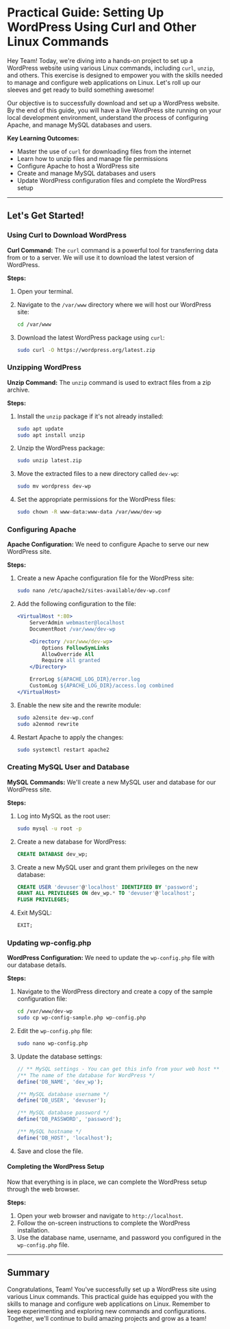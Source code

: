 # Practical Guide: Setting Up WordPress Using Curl and Other Linux Commands

Hey Team! Today, we're diving into a hands-on project to set up a WordPress website using various Linux commands, including `curl`, `unzip`, and others. This exercise is designed to empower you with the skills needed to manage and configure web applications on Linux. Let's roll up our sleeves and get ready to build something awesome!

Our objective is to successfully download and set up a WordPress website. By the end of this guide, you will have a live WordPress site running on your local development environment, understand the process of configuring Apache, and manage MySQL databases and users.

**Key Learning Outcomes:**

- Master the use of `curl` for downloading files from the internet
- Learn how to unzip files and manage file permissions
- Configure Apache to host a WordPress site
- Create and manage MySQL databases and users
- Update WordPress configuration files and complete the WordPress setup

---

## Let's Get Started!

### Using Curl to Download WordPress

**Curl Command:**
The `curl` command is a powerful tool for transferring data from or to a server. We will use it to download the latest version of WordPress.

**Steps:**
1. Open your terminal.
2. Navigate to the `/var/www` directory where we will host our WordPress site:

    ```bash
    cd /var/www
    ```

3. Download the latest WordPress package using `curl`:

    ```bash
    sudo curl -O https://wordpress.org/latest.zip
    ```

### Unzipping WordPress

**Unzip Command:**
The `unzip` command is used to extract files from a zip archive.

**Steps:**

1. Install the `unzip` package if it's not already installed:

    ```bash
    sudo apt update
    sudo apt install unzip
    ```

2. Unzip the WordPress package:

    ```bash
    sudo unzip latest.zip
    ```

3. Move the extracted files to a new directory called `dev-wp`:

    ```bash
    sudo mv wordpress dev-wp
    ```

4. Set the appropriate permissions for the WordPress files:

    ```bash
    sudo chown -R www-data:www-data /var/www/dev-wp
    ```

### Configuring Apache

**Apache Configuration:**
We need to configure Apache to serve our new WordPress site.

**Steps:**
1. Create a new Apache configuration file for the WordPress site:

    ```bash
    sudo nano /etc/apache2/sites-available/dev-wp.conf
    ```

2. Add the following configuration to the file:

    ```apache
    <VirtualHost *:80>
        ServerAdmin webmaster@localhost
        DocumentRoot /var/www/dev-wp

        <Directory /var/www/dev-wp>
            Options FollowSymLinks
            AllowOverride All
            Require all granted
        </Directory>

        ErrorLog ${APACHE_LOG_DIR}/error.log
        CustomLog ${APACHE_LOG_DIR}/access.log combined
    </VirtualHost>
    ```

3. Enable the new site and the rewrite module:

    ```bash
    sudo a2ensite dev-wp.conf
    sudo a2enmod rewrite
    ```

4. Restart Apache to apply the changes:

    ```bash
    sudo systemctl restart apache2
    ```

### Creating MySQL User and Database

**MySQL Commands:**
We'll create a new MySQL user and database for our WordPress site.

**Steps:**

1. Log into MySQL as the root user:

    ```bash
    sudo mysql -u root -p
    ```

2. Create a new database for WordPress:

    ```sql
    CREATE DATABASE dev_wp;
    ```

3. Create a new MySQL user and grant them privileges on the new database:

    ```sql
    CREATE USER 'devuser'@'localhost' IDENTIFIED BY 'password';
    GRANT ALL PRIVILEGES ON dev_wp.* TO 'devuser'@'localhost';
    FLUSH PRIVILEGES;
    ```

4. Exit MySQL:

    ```sql
    EXIT;
    ```

### Updating wp-config.php

**WordPress Configuration:**
We need to update the `wp-config.php` file with our database details.

**Steps:**
1. Navigate to the WordPress directory and create a copy of the sample configuration file:

    ```bash
    cd /var/www/dev-wp
    sudo cp wp-config-sample.php wp-config.php
    ```

2. Edit the `wp-config.php` file:

    ```bash
    sudo nano wp-config.php
    ```

3. Update the database settings:

    ```php
    // ** MySQL settings - You can get this info from your web host ** //
    /** The name of the database for WordPress */
    define('DB_NAME', 'dev_wp');

    /** MySQL database username */
    define('DB_USER', 'devuser');

    /** MySQL database password */
    define('DB_PASSWORD', 'password');

    /** MySQL hostname */
    define('DB_HOST', 'localhost');
    ```

4. Save and close the file.

#### Completing the WordPress Setup

Now that everything is in place, we can complete the WordPress setup through the web browser.

**Steps:**

1. Open your web browser and navigate to `http://localhost`.
2. Follow the on-screen instructions to complete the WordPress installation.
3. Use the database name, username, and password you configured in the `wp-config.php` file.

---

## Summary

Congratulations, Team! You've successfully set up a WordPress site using various Linux commands. This practical guide has equipped you with the skills to manage and configure web applications on Linux. Remember to keep experimenting and exploring new commands and configurations. Together, we'll continue to build amazing projects and grow as a team!
